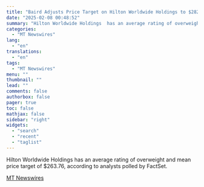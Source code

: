 ```yaml
---
title: "Baird Adjusts Price Target on Hilton Worldwide Holdings to $282 From $261"
date: "2025-02-08 00:48:52"
summary: "Hilton Worldwide Holdings  has an average rating of overweight and mean price target of $263.76, according to analysts polled by FactSet."
categories:
  - "MT Newswires"
lang:
  - "en"
translations:
  - "en"
tags:
  - "MT Newswires"
menu: ""
thumbnail: ""
lead: ""
comments: false
authorbox: false
pager: true
toc: false
mathjax: false
sidebar: "right"
widgets:
  - "search"
  - "recent"
  - "taglist"
---
```


Hilton Worldwide Holdings has an average rating of overweight and mean price target of $263.76, according to analysts polled by FactSet.

[MT Newswires](https://www.tradingview.com/news/mtnewswires.com:20250207:A3312816:0/)
